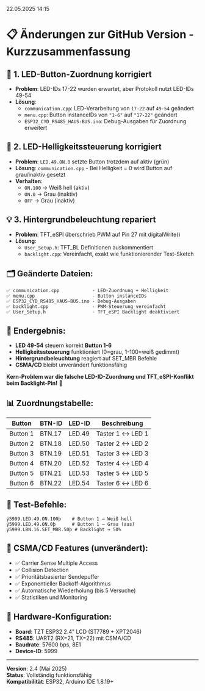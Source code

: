 22.05.2025 14:15
# 📋 Änderungen zur GitHub Version - Kurzzusammenfassung

## 🔧 1. LED-Button-Zuordnung korrigiert
- **Problem**: LED-IDs 17-22 wurden erwartet, aber Protokoll nutzt LED-IDs 49-54
- **Lösung**: 
  - `communication.cpp`: LED-Verarbeitung von `17-22` auf `49-54` geändert
  - `menu.cpp`: Button instanceIDs von `"1-6"` auf `"17-22"` geändert
  - `ESP32_CYD_RS485_HAUS-BUS.ino`: Debug-Ausgaben für Zuordnung erweitert

## 🎨 2. LED-Helligkeitssteuerung korrigiert
- **Problem**: `LED.49.ON.0` setzte Button trotzdem auf aktiv (grün)
- **Lösung**: `communication.cpp` - Bei Helligkeit = 0 wird Button auf grau/inaktiv gesetzt
- **Verhalten**: 
  - `ON.100` → Weiß hell (aktiv)
  - `ON.0` → Grau (inaktiv)
  - `OFF` → Grau (inaktiv)

## 💡 3. Hintergrundbeleuchtung repariert
- **Problem**: TFT_eSPI überschrieb PWM auf Pin 27 mit digitalWrite()
- **Lösung**:
  - `User_Setup.h`: TFT_BL Definitionen auskommentiert
  - `backlight.cpp`: Vereinfacht, exakt wie funktionierender Test-Sketch

## 🗂️ Geänderte Dateien:
```
✅ communication.cpp            - LED-Zuordnung + Helligkeit
✅ menu.cpp                     - Button instanceIDs 
✅ ESP32_CYD_RS485_HAUS-BUS.ino - Debug-Ausgaben
✅ backlight.cpp                - PWM-Steuerung vereinfacht
✅ User_Setup.h                 - TFT_eSPI Backlight deaktiviert
```

## 🎯 Endergebnis:
- **LED 49-54** steuern korrekt **Button 1-6**
- **Helligkeitssteuerung** funktioniert (0=grau, 1-100=weiß gedimmt)
- **Hintergrundbeleuchtung** reagiert auf SET_MBR Befehle
- **CSMA/CD** bleibt unverändert funktionsfähig

**Kern-Problem war die falsche LED-ID-Zuordnung und TFT_eSPI-Konflikt beim Backlight-Pin!** 🚀

## 📊 Zuordnungstabelle:
| Button | BTN-ID | LED-ID | Beschreibung |
|--------|--------|--------|--------------|
| Button 1 | BTN.17 | LED.49 | Taster 1 ↔ LED 1 |
| Button 2 | BTN.18 | LED.50 | Taster 2 ↔ LED 2 |
| Button 3 | BTN.19 | LED.51 | Taster 3 ↔ LED 3 |
| Button 4 | BTN.20 | LED.52 | Taster 4 ↔ LED 4 |
| Button 5 | BTN.21 | LED.53 | Taster 5 ↔ LED 5 |
| Button 6 | BTN.22 | LED.54 | Taster 6 ↔ LED 6 |

## 🧪 Test-Befehle:
```
ý5999.LED.49.ON.100þ    # Button 1 → Weiß hell
ý5999.LED.49.ON.0þ      # Button 1 → Grau (aus)
ý5999.LBN.16.SET_MBR.50þ # Backlight → 50%
```

## 🔄 CSMA/CD Features (unverändert):
- ✅ Carrier Sense Multiple Access
- ✅ Collision Detection 
- ✅ Prioritätsbasierter Sendepuffer
- ✅ Exponentieller Backoff-Algorithmus
- ✅ Automatische Wiederholung (bis 5 Versuche)
- ✅ Statistiken und Monitoring

## 📱 Hardware-Konfiguration:
- **Board**: TZT ESP32 2.4" LCD (ST7789 + XPT2046)
- **RS485**: UART2 (RX=21, TX=22) mit CSMA/CD
- **Baudrate**: 57600 bps, 8E1
- **Device-ID**: 5999

---

**Version**: 2.4 (Mai 2025)  
**Status**: Vollständig funktionsfähig  
**Kompatibilität**: ESP32, Arduino IDE 1.8.19+
